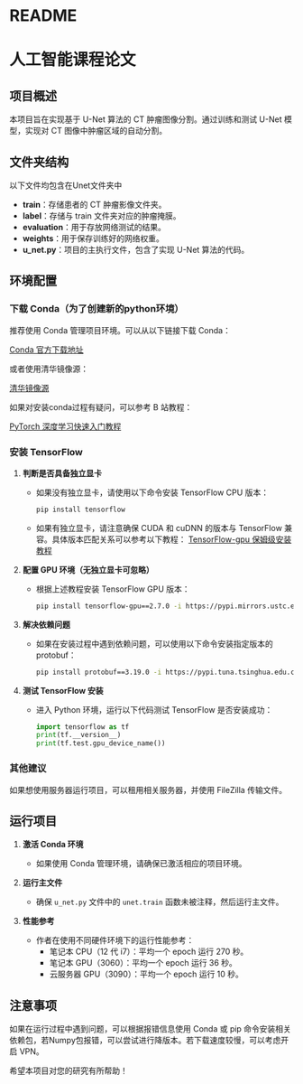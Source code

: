 # README
人工智能课程论文
===
## 项目概述

本项目旨在实现基于 U-Net 算法的 CT 肿瘤图像分割。通过训练和测试 U-Net 模型，实现对 CT 图像中肿瘤区域的自动分割。

## 文件夹结构
以下文件均包含在Unet文件夹中
- **train**：存储患者的 CT 肿瘤影像文件夹。
- **label**：存储与 train 文件夹对应的肿瘤掩膜。
- **evaluation**：用于存放网络测试的结果。
- **weights**：用于保存训练好的网络权重。
- **u_net.py**：项目的主执行文件，包含了实现 U-Net 算法的代码。

## 环境配置

### 下载 Conda（为了创建新的python环境）

推荐使用 Conda 管理项目环境。可以从以下链接下载 Conda：

[Conda 官方下载地址](https://anaconda.org/anaconda/conda)

或者使用清华镜像源：

[清华镜像源](https://pypi.tuna.tsinghua.edu.cn/simple/)

如果对安装conda过程有疑问，可以参考 B 站教程：

[PyTorch 深度学习快速入门教程](https://www.bilibili.com/video/BV1hE411t7RN/?spm_id_from=333.337.search-card.all.click&vd_source=a02c88013ffaa4f9661de7f810e6dfcc)

### 安装 TensorFlow

1. **判断是否具备独立显卡**
   - 如果没有独立显卡，请使用以下命令安装 TensorFlow CPU 版本：
     ```bash
     pip install tensorflow
     ```
   - 如果有独立显卡，请注意确保 CUDA 和 cuDNN 的版本与 TensorFlow 兼容。具体版本匹配关系可以参考以下教程：
     [TensorFlow-gpu 保姆级安装教程](https://blog.csdn.net/weixin_43412762/article/details/129824339)

2. **配置 GPU 环境（无独立显卡可忽略）**
   - 根据上述教程安装 TensorFlow GPU 版本：
     ```bash
     pip install tensorflow-gpu==2.7.0 -i https://pypi.mirrors.ustc.edu.cn/simple
     ```

4. **解决依赖问题**
   - 如果在安装过程中遇到依赖问题，可以使用以下命令安装指定版本的 protobuf：
     ```bash
     pip install protobuf==3.19.0 -i https://pypi.tuna.tsinghua.edu.cn/simple --trusted-host pypi.tuna.tsinghua.edu.cn
     ```

5. **测试 TensorFlow 安装**
   - 进入 Python 环境，运行以下代码测试 TensorFlow 是否安装成功：
     ```python
     import tensorflow as tf
     print(tf.__version__)
     print(tf.test.gpu_device_name())
     ```

### 其他建议

如果想使用服务器运行项目，可以租用相关服务器，并使用 FileZilla 传输文件。

## 运行项目

1. **激活 Conda 环境**
   - 如果使用 Conda 管理环境，请确保已激活相应的项目环境。

2. **运行主文件**
   - 确保 `u_net.py` 文件中的 `unet.train` 函数未被注释，然后运行主文件。

3. **性能参考**
   - 作者在使用不同硬件环境下的运行性能参考：
     - 笔记本 CPU（12 代 i7）：平均一个 epoch 运行 270 秒。
     - 笔记本 GPU（3060）：平均一个 epoch 运行 36 秒。
     - 云服务器 GPU（3090）：平均一个 epoch 运行 10 秒。

## 注意事项

如果在运行过程中遇到问题，可以根据报错信息使用 Conda 或 pip 命令安装相关依赖包，若Numpy包报错，可以尝试进行降版本。若下载速度较慢，可以考虑开启 VPN。

希望本项目对您的研究有所帮助！
